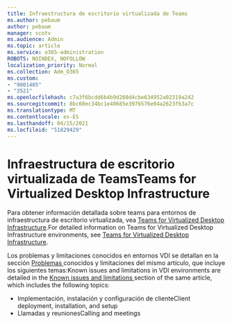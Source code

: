 ```yaml
---
title: Infraestructura de escritorio virtualizada de Teams
ms.author: pebaum
author: pebaum
manager: scotv
ms.audience: Admin
ms.topic: article
ms.service: o365-administration
ROBOTS: NOINDEX, NOFOLLOW
localization_priority: Normal
ms.collection: Adm_O365
ms.custom:
- "9001485"
- "3521"
ms.openlocfilehash: c7a3f6bcdd6b4b9d260d4cbe634952a02319a242
ms.sourcegitcommit: 8bc60ec34bc1e40685e3976576e04a2623f63a7c
ms.translationtype: MT
ms.contentlocale: es-ES
ms.lasthandoff: 04/15/2021
ms.locfileid: "51829429"
---
```

# <a name="teams-for-virtualized-desktop-infrastructure"></a><span data-ttu-id="3cd5b-102">Infraestructura de escritorio virtualizada de Teams</span><span class="sxs-lookup"><span data-stu-id="3cd5b-102">Teams for Virtualized Desktop Infrastructure</span></span>

<span data-ttu-id="3cd5b-103">Para obtener información detallada sobre teams para entornos de infraestructura de escritorio virtualizada, vea [Teams for Virtualized Desktop Infrastructure](https://docs.microsoft.com/microsoftteams/teams-for-vdi).</span><span class="sxs-lookup"><span data-stu-id="3cd5b-103">For detailed information on Teams for Virtualized Desktop Infrastructure environments, see [Teams for Virtualized Desktop Infrastructure](https://docs.microsoft.com/microsoftteams/teams-for-vdi).</span></span>

<span data-ttu-id="3cd5b-104">Los problemas y limitaciones conocidos en entornos VDI se detallan en la sección [Problemas ](https://docs.microsoft.com/microsoftteams/teams-for-vdi#known-issues-and-limitations) conocidos y limitaciones del mismo artículo, que incluye los siguientes temas:</span><span class="sxs-lookup"><span data-stu-id="3cd5b-104">Known issues and limitations in VDI environments are detailed in the [Known issues and limitations ](https://docs.microsoft.com/microsoftteams/teams-for-vdi#known-issues-and-limitations) section of the same article, which includes the following topics:</span></span>
 - <span data-ttu-id="3cd5b-105">Implementación, instalación y configuración de cliente</span><span class="sxs-lookup"><span data-stu-id="3cd5b-105">Client deployment, installation, and setup</span></span>
 - <span data-ttu-id="3cd5b-106">Llamadas y reuniones</span><span class="sxs-lookup"><span data-stu-id="3cd5b-106">Calling and meetings</span></span>